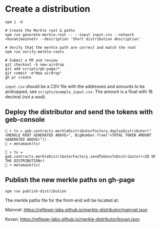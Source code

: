 # Create a distribution

```
npm i -d

# Create the Merkle root & paths 
npm run generate-merkle-root -- --input input.csv --network <kovan|mainnet> --description 'Short distribution description'

# Verify that the merkle path are correct and match the root
npm run verify-merkle-roots

# Submit a PR and review
git checkout -b new-airdrop
git add scripts/gh-page/*
git commit -m"New airdrop"
gh pr create
```

`input.csv` should be a CSV file with the addresses and amounts to be airdropped, see `scripts/example_input.csv`. The amount is a float with 18 decimal (not a wad).
## Deploy the distributor and send the tokens with geb-console
```
🗿 > tx = geb.contracts.merkleDistributorFactory.deployDistributor("<MERKLE ROOT GENERATED ABOVE>", BigNumber.from("<TOTAL TOKEN AMOUNT GENERATED ABOVE>"))
🗿 > metamask(tx)

🗿 > tx = geb.contracts.merkleDistributorFactory.sendTokensToDistributor(<ID OF THE DISTRIBUTION>)
🗿 > metamask(tx)
```

## Publish the new merkle paths on gh-page
```
npm run publish-distribution 
```
The merkle paths file for the front-end will be located at:

Mainnet: https://reflexer-labs.github.io/merkle-distributor/mainnet.json

Kovan: https://reflexer-labs.github.io/merkle-distributor/kovan.json

